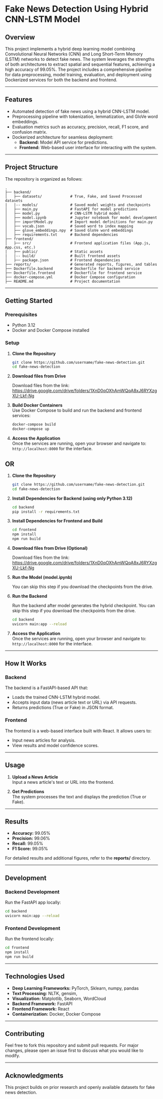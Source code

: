 # **Fake News Detection Using Hybrid CNN-LSTM Model**

## **Overview**

This project implements a hybrid deep learning model combining Convolutional Neural Networks (CNN) and Long Short-Term Memory (LSTM) networks to detect fake news. The system leverages the strengths of both architectures to extract spatial and sequential features, achieving a high accuracy of 99.05%. The project includes a comprehensive pipeline for data preprocessing, model training, evaluation, and deployment using Dockerized services for both the backend and frontend.

---

## **Features**

- Automated detection of fake news using a hybrid CNN-LSTM model.
- Preprocessing pipeline with tokenization, lemmatization, and GloVe word embeddings.
- Evaluation metrics such as accuracy, precision, recall, F1 score, and confusion matrix.
- Dockerized architecture for seamless deployment:
  - **Backend:** Model API service for predictions.
  - **Frontend:** Web-based user interface for interacting with the system.

---

## **Project Structure**

The repository is organized as follows:

```
.
├── backend/
│   ├── datasets/             # True, Fake, and Saved Processed datasets
|   |-- models/               # Saved model weights and checkpoints
│   ├── main.py               # FastAPI for model predictions
│   ├── model.py              # CNN-LSTM hybrid model
│   ├── model.ipynb           # Jupyter notebook for model development
│   ├── importModel.py        # Import model definitions for main.py
│   ├── vocab.json            # Saved word to index mapping
│   ├── glove_embeddings.npy  # Saved GloVe word embeddings 
│   ├── requirements.txt      # Backend dependencies
├── frontend/
│   ├── src/                  # Frontend application files (App.js, App.css, etc.)
│   ├── public/               # Static assets
|   |-- build/                # Built frontend assets
│   ├── package.json          # Frontend dependencies
├── reports/                  # Generated reports, figures, and tables
├── Dockerfile.backend        # Dockerfile for backend service
├── Dockerfile.frontend       # Dockerfile for frontend service
├── docker-compose.yml        # Docker Compose configuration
├── README.md                 # Project documentation
```

---

## **Getting Started**

### **Prerequisites**

- Python 3.12
- Docker and Docker Compose installed

### **Setup**

1. **Clone the Repository**  

   ```bash
   git clone https://github.com/username/fake-news-detection.git
   cd fake-news-detection
   ```

2. **Download files from Drive**

   Download files from the link:
   <https://drive.google.com/drive/folders/1XnD0qOXhAmWQqA8xJ6RYXzgXU-Lkf-Ng>

3. **Build Docker Containers**  
   Use Docker Compose to build and run the backend and frontend services:

   ```bash
   docker-compose build
   docker-compose up
   ```

4. **Access the Application**  
   Once the services are running, open your browser and navigate to:  
   `http://localhost:8000` for the interface.

## OR

1. **Clone the Repository**

   ```bash
   git clone https://github.com/username/fake-news-detection.git
   cd fake-news-detection
   ```

2. **Install Dependencies for Backend (using only Python 3.12)**

   ```bash
   cd backend
   pip install -r requirements.txt
   ```

3. **Install Dependencies for Frontend and Build**

   ```bash
   cd frontend
   npm install
   npm run build
   ```

4. **Download files from Drive (Optional)**

   Download files from the link:
   <https://drive.google.com/drive/folders/1XnD0qOXhAmWQqA8xJ6RYXzgXU-Lkf-Ng>

5. **Run the Model (model.ipynb)**

   You can skip this step if you download the checkpoints from the drive.

6. **Run the Backend**

   Run the backend after model generates the hybrid checkpoint. You can skip this step if you download the checkpoints from the drive.

   ```bash
   cd backend
   uvicorn main:app --reload
   ```

7. **Access the Application**  
   Once the services are running, open your browser and navigate to:  
   `http://localhost:8000` for the interface.

---

## **How It Works**

### **Backend**

The backend is a FastAPI-based API that:

- Loads the trained CNN-LSTM hybrid model.
- Accepts input data (news article text or URL) via API requests.
- Returns predictions (True or Fake) in JSON format.

### **Frontend**

The frontend is a web-based interface built with React. It allows users to:

- Input news articles for analysis.
- View results and model confidence scores.

---

## **Usage**

1. **Upload a News Article**  
   Input a news article's text or URL into the frontend.

2. **Get Predictions**  
   The system processes the text and displays the prediction (True or Fake).

---

## **Results**

- **Accuracy:** 99.05%
- **Precision:** 99.06%
- **Recall:** 99.05%
- **F1 Score:** 99.05%

For detailed results and additional figures, refer to the **reports/** directory.

---

## **Development**

### **Backend Development**

Run the FastAPI app locally:

```bash
cd backend
uvicorn main:app --reload
```

### **Frontend Development**

Run the frontend locally:

```bash
cd frontend
npm install
npm run build
```

---

## **Technologies Used**

- **Deep Learning Frameworks:** PyTorch, Sklearn, numpy, pandas
- **Text Processing:** NLTK, gensim,
- **Visualization:** Matplotlib, Seaborn, WordCloud
- **Backend Framework:** FastAPI
- **Frontend Framework:** React
- **Containerization:** Docker, Docker Compose

---

## **Contributing**

Feel free to fork this repository and submit pull requests. For major changes, please open an issue first to discuss what you would like to modify.

---

## **Acknowledgments**

This project builds on prior research and openly available datasets for fake news detection.
